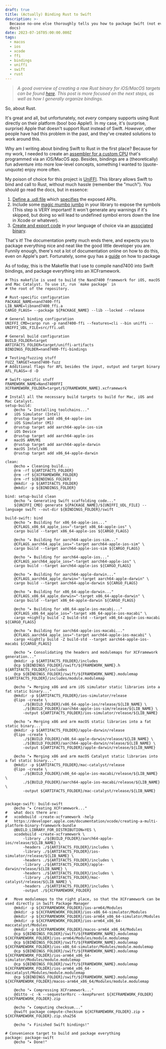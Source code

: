 ```yaml
---
draft: true
title: (Actually) Binding Rust to Swift
description: >-
  Because no-one else thoroughly tells you how to package Swift (not even the
  docs)
date: 2023-07-16T05:00:00.000Z
tags:
  - macos
  - ios
  - xcode
  - ffi
  - bindings
  - uniffi
  - swift
  - rust
---
```


> *A good overview of creating a raw Rust binary for iOS/MacOS targets can be found [here](https://rhonabwy.com/2023/02/10/creating-an-xcframework/). This post is more focused on the next steps, as well as how I generally organize bindings.*

So, about Rust.

It's great and all, but unfortunately, not *every* company supports using Rust directly on their platform (boo! boo Apple!). In my case, it's (surprise, surprise) Apple that doesn't support Rust instead of Swift. *However*, other people have had this problem in the past, and they've created solutions to work around this.

Why am I writing about binding Swift to Rust in the first place? Because for my work, I needed to create an [assembler for a custom CPU](https://github.com/cogsandsquigs/nand7400) that's programmed via an iOS/MacOS app. Besides, bindings are a (theoretically) fun adventure into more low-level concepts, something I wanted to (quote-unquote) enjoy more often.

My poison of choice for this project is [UniFFI](https://mozilla.github.io/uniffi-rs/). This library allows Swift to bind and call to Rust, without much hassle (remember the "much"). You should go read the docs, but in essence:

1. [Define a .udl file](https://mozilla.github.io/uniffi-rs/tutorial/udl_file.html) which [specifies](https://mozilla.github.io/uniffi-rs/udl_file_spec.html) the exposed APIs.
2. Include some [magic mumbo jumbo](https://mozilla.github.io/uniffi-rs/tutorial/Rust_scaffolding.html) in your library to expose the symbols (This step is VERY important! It won't generate any warnings if it's skipped, but doing so will lead to undefined symbol errors down the line in Xcode or whatever).
3. [Create and export code](https://mozilla.github.io/uniffi-rs/tutorial/foreign_language_bindings.html) in your language of choice via an [associated binary](https://mozilla.github.io/uniffi-rs/tutorial/foreign_language_bindings.html#creating-the-bindgen-binary).

That's it! The documentation pretty much ends there, and expects you to package everything nice and neat like the good little developer you are. Funnily enough, there's not a lot of documentation online on how to do this, even on Apple's part. Fortunately, some guy has a [guide](https://rhonabwy.com/2023/02/10/creating-an-xcframework/) on how to package 

As of today, this is the Makefile that I use to compile nand7400 into Swift bindings, and package everything into an XCFramework.

```make
# This makefile is used to build the Nand7400 framework for iOS, macOS and Mac Catalyst. To use it, run `make package` in 
# the root of the repository.

# Rust-specific configuration
PACKAGE_NAME=nand7400-ffi
LIB_NAME=libnand7400_ffi.a
CARGO_FLAGS= --package ${PACKAGE_NAME} --lib --locked --release

# General binding configuration
UNIFFI_CMD=cargo run -p nand7400-ffi --features=cli --bin uniffi --
UNIFFI_UDL_FILE=src/ffi.udl

# General build configuration
BUILD_FOLDER=target
ARTIFACTS_FOLDER=target/uniffi-artifacts
BINDINGS_FOLDER=nand7400-ffi-bindings

# Testing/fuzzing stuff
FUZZ_TARGET=nand7400-fuzz
# Additional flags for AFL besides the input, output and target binary
AFL_FLAGS=-d -D

# Swift-specific stuff
FRAMEWORK_NAME=Nand7400FFI
XCFRAMEWORK_FOLDER=target/${FRAMEWORK_NAME}.xcframework

# Install all the necessary build targets to build for Mac, iOS and Mac Catalyst.
setup-build:
	@echo "▸ Installing toolchains..."
# 	iOS Simulator (Intel)
	@rustup target add x86_64-apple-ios
#	iOS Simulator (M1)
	@rustup target add aarch64-apple-ios-sim
#	iOS Device 
	@rustup target add aarch64-apple-ios
#	macOS ARM/M1
	@rustup target add aarch64-apple-darwin
#	macOS Intel/x86 
	@rustup target add x86_64-apple-darwin

clean:
	@echo ▸ Cleaning build...
	@rm -rf ${ARTIFACTS_FOLDER}
	@rm -rf ${XCFRAMEWORK_FOLDER}
	@rm -rf ${BINDINGS_FOLDER}
	@mkdir -p ${ARTIFACTS_FOLDER}
	@mkdir -p ${BINDINGS_FOLDER}

bind: setup-build clean
	@echo "▸ Generating Swift scaffolding code..."
	${UNIFFI_CMD} generate ${PACKAGE_NAME}/${UNIFFI_UDL_FILE} --language swift --out-dir ${BINDINGS_FOLDER}/swift

build-swift: bind
	@echo "▸ Building for x86_64-apple-ios..."
	@CFLAGS_x86_64_apple_ios="-target x86_64-apple-ios" \
	cargo build --target x86_64-apple-ios ${CARGO_FLAGS}

	@echo "▸ Building for aarch64-apple-ios-sim..."
	@CFLAGS_aarch64_apple_ios="-target aarch64-apple-ios-sim" \
	cargo build --target aarch64-apple-ios-sim ${CARGO_FLAGS}

	@echo "▸ Building for aarch64-apple-ios..."
	@CFLAGS_aarch64_apple_ios="-target aarch64-apple-ios" \
	cargo build --target aarch64-apple-ios ${CARGO_FLAGS}

	@echo "▸ Building for aarch64-apple-darwin..."
	@CFLAGS_aarch64_apple_darwin="-target aarch64-apple-darwin" \
	cargo build --target aarch64-apple-darwin ${CARGO_FLAGS}

	@echo "▸ Building for x86_64-apple-darwin..."
	@CFLAGS_x86_64_apple_darwin="-target x86_64-apple-darwin" \
	cargo build --target x86_64-apple-darwin ${CARGO_FLAGS}

	@echo "▸ Building for x86_64-apple-ios-macabi..."
	@CFLAGS_x86_64_apple_ios="-target x86_64-apple-ios-macabi" \
	cargo +nightly build -Z build-std --target x86_64-apple-ios-macabi ${CARGO_FLAGS}

	@echo "▸ Building for aarch64-apple-ios-macabi..."
	@CFLAGS_aarch64_apple_ios="-target aarch64-apple-ios-macabi" \
	cargo +nightly build -Z build-std --target aarch64-apple-ios-macabi ${CARGO_FLAGS}

	@echo "▸ Consolidating the headers and modulemaps for XCFramework generation..."
	@mkdir -p ${ARTIFACTS_FOLDER}/includes
	@cp ${BINDINGS_FOLDER}/swift/${FRAMEWORK_NAME}.h ${ARTIFACTS_FOLDER}/includes
	@cp ${BINDINGS_FOLDER}/swift/${FRAMEWORK_NAME}.modulemap ${ARTIFACTS_FOLDER}/includes/module.modulemap
	
	@echo "▸ Merging x86 and arm iOS simulator static libraries into a fat static binary..."
	@mkdir -p ${ARTIFACTS_FOLDER}/ios-simulator/release
	@lipo -create \
		./${BUILD_FOLDER}/x86_64-apple-ios/release/${LIB_NAME} \
		./${BUILD_FOLDER}/aarch64-apple-ios-sim/release/${LIB_NAME} \
		-output ${ARTIFACTS_FOLDER}/ios-simulator/release/${LIB_NAME}

	@echo "▸ Merging x86 and arm macOS static libraries into a fat static binary..."
	@mkdir -p ${ARTIFACTS_FOLDER}/apple-darwin/release
	@lipo -create \
		./${BUILD_FOLDER}/x86_64-apple-darwin/release/${LIB_NAME} \
		./${BUILD_FOLDER}/aarch64-apple-darwin/release/${LIB_NAME} \
		-output ${ARTIFACTS_FOLDER}/apple-darwin/release/${LIB_NAME}

	@echo "▸ Merging x86 and arm macOS Catalyst static libraries into a fat static binary..."
	@mkdir -p ${ARTIFACTS_FOLDER}/mac-catalyst/release
	@lipo -create \
		./${BUILD_FOLDER}/x86_64-apple-ios-macabi/release/${LIB_NAME} \
		./${BUILD_FOLDER}/aarch64-apple-ios-macabi/release/${LIB_NAME} \
		-output ${ARTIFACTS_FOLDER}/mac-catalyst/release/${LIB_NAME}


package-swift: build-swift
	@echo "▸ Creating XCFramework..."
#	what docs there are:
#	xcodebuild -create-xcframework -help
#	https://developer.apple.com/documentation/xcode/creating-a-multi-platform-binary-framework-bundle
	@BUILD_LIBRARY_FOR_DISTRIBUTION=YES \
	xcodebuild -create-xcframework \
		-library ./${BUILD_FOLDER}/aarch64-apple-ios/release/${LIB_NAME} \
		-headers ./${ARTIFACTS_FOLDER}/includes \
		-library ./${ARTIFACTS_FOLDER}/ios-simulator/release/${LIB_NAME} \
		-headers ./${ARTIFACTS_FOLDER}/includes \
		-library ./${ARTIFACTS_FOLDER}/apple-darwin/release/${LIB_NAME} \
		-headers ./${ARTIFACTS_FOLDER}/includes \
		-library ./${ARTIFACTS_FOLDER}/mac-catalyst/release/${LIB_NAME} \
		-headers ./${ARTIFACTS_FOLDER}/includes \
		-output ./${XCFRAMEWORK_FOLDER}

#	Move modulemaps to the right place, so that the XCFramework can be used directly in Swift Package Manager
	@mkdir -p ${XCFRAMEWORK_FOLDER}/ios-arm64/Modules
	@mkdir -p ${XCFRAMEWORK_FOLDER}/ios-x86_64-simulator/Modules
	@mkdir -p ${XCFRAMEWORK_FOLDER}/ios-arm64_x86_64-simulator/Modules
	@mkdir -p ${XCFRAMEWORK_FOLDER}/ios-arm64_x86_64-maccatalyst/Modules
	@mkdir -p ${XCFRAMEWORK_FOLDER}/macos-arm64_x86_64/Modules
	@cp ${BINDINGS_FOLDER}/swift/${FRAMEWORK_NAME}.modulemap ${XCFRAMEWORK_FOLDER}/ios-arm64/Modules/module.modulemap
	@cp ${BINDINGS_FOLDER}/swift/${FRAMEWORK_NAME}.modulemap ${XCFRAMEWORK_FOLDER}/ios-x86_64-simulator/Modules/module.modulemap
	@cp ${BINDINGS_FOLDER}/swift/${FRAMEWORK_NAME}.modulemap ${XCFRAMEWORK_FOLDER}/ios-arm64_x86_64-simulator/Modules/module.modulemap
	@cp ${BINDINGS_FOLDER}/swift/${FRAMEWORK_NAME}.modulemap ${XCFRAMEWORK_FOLDER}/ios-arm64_x86_64-maccatalyst/Modules/module.modulemap
	@cp ${BINDINGS_FOLDER}/swift/${FRAMEWORK_NAME}.modulemap ${XCFRAMEWORK_FOLDER}/macos-arm64_x86_64/Modules/module.modulemap

	@echo "▸ Compressing XCFramework..."
	@ditto -c -k --sequesterRsrc --keepParent ${XCFRAMEWORK_FOLDER} ${XCFRAMEWORK_FOLDER}.zip

	@echo "▸ Computing checksum..."
	@swift package compute-checksum ${XCFRAMEWORK_FOLDER}.zip > ${XCFRAMEWORK_FOLDER}.zip.sha256

	@echo "▸ Finished Swift bindings!"

# Convenience target to build and package everything
package: package-swift
	@echo "▸ Done!"
```
